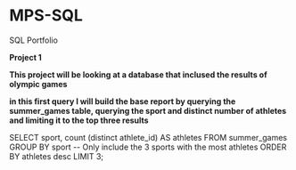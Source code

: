 # MPS-SQL
SQL Portfolio

**Project 1**

**This project will be looking at a database that inclused the results of olympic games**



**in this first query I will build the base report by querying the summer_games table, querying the sport and distinct number of athletes and limiting it to the top three results**


SELECT 
	sport, 
    count (distinct athlete_id) AS athletes
FROM summer_games
GROUP BY sport
-- Only include the 3 sports with the most athletes
ORDER BY athletes desc
LIMIT 3;


